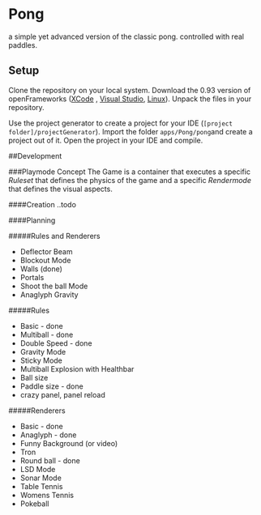 # Pong
a simple yet advanced version of the classic pong. controlled with real paddles.

## Setup

Clone the repository on your local system. Download the 0.93 version of openFrameworks ([XCode](http://openframeworks.cc/versions/v0.9.3/of_v0.9.3_osx_release.zip) , [Visual Studio](http://openframeworks.cc/versions/v0.9.3/of_v0.9.3_vs_release.zip), [Linux](http://openframeworks.cc/versions/v0.9.3/of_v0.9.3_linux64_release.tar.gz)). Unpack the files in your repository.

Use the project generator to create a project for your IDE (```[project folder]/projectGenerator```). Import the folder ```apps/Pong/pong```and create a project out of it. Open the project in your IDE and compile.

##Development

###Playmode Concept
The Game is a container that executes a specific *Ruleset* that defines the physics of the game and a specific *Rendermode* that defines the visual aspects.

####Creation
..todo

####Planning

#####Rules and Renderers
* Deflector Beam
* Blockout Mode
* Walls (done)
* Portals
* Shoot the ball Mode
* Anaglyph Gravity

#####Rules
* Basic - done
* Multiball - done
* Double Speed - done
* Gravity Mode
* Sticky Mode
* Multiball Explosion with Healthbar
* Ball size
* Paddle size - done
* crazy panel, panel reload

#####Renderers
* Basic - done
* Anaglyph - done
* Funny Background (or video)
* Tron
* Round ball - done
* LSD Mode
* Sonar Mode
* Table Tennis
* Womens Tennis
* Pokeball